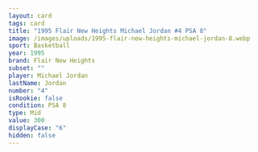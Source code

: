 ```yaml
---
layout: card
tags: card
title: "1995 Flair New Heights Michael Jordan #4 PSA 8"
image: /images/uploads/1995-flair-new-heights-michael-jordan-8.webp
sport: Basketball
year: 1995
brand: Flair New Heights
subset: ""
player: Michael Jordan
lastName: Jordan
number: "4"
isRookie: false
condition: PSA 8
type: Mid
value: 300
displayCase: "6"
hidden: false
---
```


